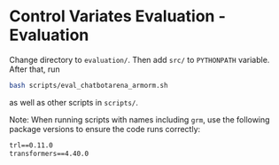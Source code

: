 # Control Variates Evaluation - Evaluation

Change directory to `evaluation/`. Then add `src/` to `PYTHONPATH` variable. After that, run
```bash
bash scripts/eval_chatbotarena_armorm.sh
```
as well as other scripts in `scripts/`.

Note: When running scripts with names including `grm`, use the following package versions to ensure the code runs correctly:
```txt
trl==0.11.0
transformers==4.40.0
```